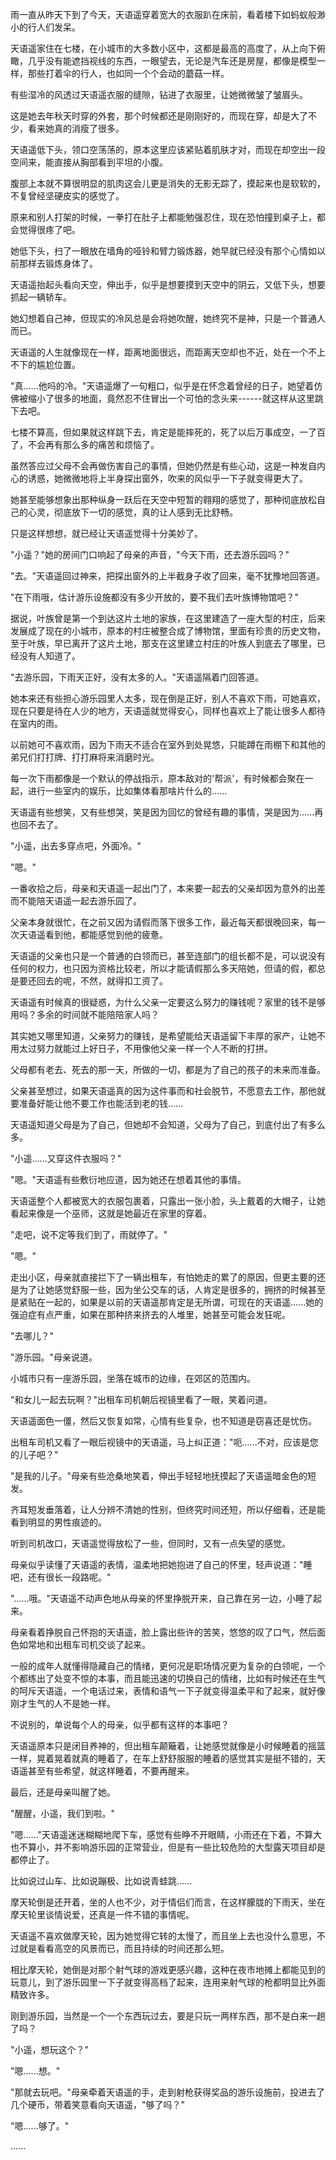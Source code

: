 <link rel="stylesheet" href="../../styles/text.css" />

雨一直从昨天下到了今天，天语遥穿着宽大的衣服趴在床前，看着楼下如蚂蚁般渺小的行人们发呆。

天语遥家住在七楼，在小城市的大多数小区中，这都是最高的高度了，从上向下俯瞰，几乎没有能遮挡视线的东西，一眼望去，无论是汽车还是房屋，都像是模型一样，那些打着伞的行人，也如同一个个会动的蘑菇一样。

有些湿冷的风透过天语遥衣服的缝隙，钻进了衣服里，让她微微皱了皱眉头。

这是她去年秋天时穿的外套，那个时候都还是刚刚好的，而现在穿，却是大了不少，看来她真的消瘦了很多。

天语遥低下头，领口空荡荡的，原本这里应该紧贴着肌肤才对，而现在却空出一段空间来，能直接从胸部看到平坦的小腹。

腹部上本就不算很明显的肌肉这会儿更是消失的无影无踪了，摸起来也是软软的，不复曾经坚硬皮实的感觉了。

原来和别人打架的时候，一拳打在肚子上都能勉强忍住，现在恐怕撞到桌子上，都会觉得很疼了吧。

她低下头，扫了一眼放在墙角的哑铃和臂力锻炼器，她早就已经没有那个心情如以前那样去锻炼身体了。

天语遥抬起头看向天空，伸出手，似乎是想要摸到天空中的阴云，又低下头，想要抓起一辆轿车。

她幻想着自己神，但现实的冷风总是会将她吹醒，她终究不是神，只是一个普通人而已。

天语遥的人生就像现在一样，距离地面很远，而距离天空却也不近，处在一个不上不下的尴尬位置。

"真......他吗的冷。"天语遥爆了一句粗口，似乎是在怀念着曾经的日子，她望着仿佛被缩小了很多的地面，竟然忍不住冒出一个可怕的念头来------就这样从这里跳下去吧。

七楼不算高，但如果就这样跳下去，肯定是能摔死的，死了以后万事成空，一了百了，不会再有那么多的痛苦和烦恼了。

虽然答应过父母不会再做伤害自己的事情，但她仍然是有些心动，这是一种发自内心的诱惑，她微微地将上半身探出窗外，吹来的风似乎一下子就变得更大了。

她甚至能够想象出那种纵身一跃后在天空中短暂的翱翔的感觉了，那种彻底放松自己的心灵，彻底放下一切的感觉，真的让人感到无比舒畅。

只是这样想想，就已经让天语遥觉得十分美妙了。

"小遥？"她的房间门口响起了母亲的声音，"今天下雨，还去游乐园吗？"

"去。"天语遥回过神来，把探出窗外的上半截身子收了回来，毫不犹豫地回答道。

"在下雨哦，估计游乐设施都没有多少开放的，要不我们去叶族博物馆吧？"

据说，叶族曾是第一个到达这片土地的家族，在这里建造了一座大型的村庄，后来发展成了现在的小城市，原本的村庄被整合成了博物馆，里面有珍贵的历史文物，至于叶族，早已离开了这片土地，那支在这里建立村庄的叶族人到底去了哪里，已经没有人知道了。

"去游乐园，下雨天正好，没有太多的人。"天语遥隔着门回答道。

她本来还有些担心游乐园里人太多，现在倒是正好，别人不喜欢下雨，可她喜欢，现在只要是待在人少的地方，天语遥就觉得安心，同样也喜欢上了能让很多人都待在室内的雨。

以前她可不喜欢雨，因为下雨天不适合在室外到处晃悠，只能蹲在雨棚下和其他的弟兄们打打牌、打打麻将来消磨时光。

每一次下雨都像是一个默认的停战指示，原本敌对的'帮派'，有时候都会聚在一起，进行一些室内的娱乐，比如集体看那啥片什么的......

天语遥有些想笑，又有些想哭，笑是因为回忆的曾经有趣的事情，哭是因为......再也回不去了。

"小遥，出去多穿点吧，外面冷。"

"嗯。"

一番收拾之后，母亲和天语遥一起出门了，本来要一起去的父亲却因为意外的出差而不能陪天语遥一起去游乐园了。

父亲本身就很忙，在之前又因为请假而落下很多工作，最近每天都很晚回来，每一次天语遥看到他，都能感觉到他的疲惫。

天语遥的父亲也只是一个普通的白领而已，甚至连部门的组长都不是，可以说没有任何的权力，也只因为资格比较老，所以才能请假那么多天陪她，但请的假，都总是要还回去的呢，不然，就得扣工资了。

天语遥有时候真的很疑惑，为什么父亲一定要这么努力的赚钱呢？家里的钱不是够用吗？多余的时间就不能陪陪家人吗？

其实她又哪里知道，父亲努力的赚钱，是希望能给天语遥留下丰厚的家产，让她不用太过努力就能过上好日子，不用像他父亲一样一个人不断的打拼。

父母都有老去、死去的那一天，所做的一切，都是为了自己的孩子的未来而准备。

父亲甚至想过，如果天语遥真的因为这件事而和社会脱节，不愿意去工作，那他就要准备好能让他不要工作也能活到老的钱......

天语遥知道父母是为了自己，但她却不会知道，父母为了自己，到底付出了有多么多。

"小遥......又穿这件衣服吗？"

"嗯。"天语遥有些敷衍地应道，因为她还在想着其他的事情。

天语遥整个人都被宽大的衣服包裹着，只露出一张小脸，头上戴着的大帽子，让她看起来像是一个巫师，这就是她最近在家里的穿着。

"走吧，说不定等我们到了，雨就停了。"

"嗯。"

走出小区，母亲就直接拦下了一辆出租车，有怕她走的累了的原因，但更主要的还是为了让她感觉舒服一些，因为坐公交车的话，人肯定是很多的，拥挤的时候甚至是紧贴在一起的，如果是以前的天语遥那肯定是无所谓，可现在的天语遥......她的强迫症有点严重，如果在那种挤来挤去的人堆里，她甚至可能会发狂呢。

"去哪儿？"

"游乐园。"母亲说道。

小城市只有一座游乐园，坐落在城市的边缘，在郊区的范围内。

"和女儿一起去玩啊？"出租车司机朝后视镜里看了一眼，笑着问道。

天语遥面色一僵，然后又恢复如常，心情有些复杂，也不知道是窃喜还是忧伤。

出租车司机又看了一眼后视镜中的天语遥，马上纠正道："呃......不对，应该是您的儿子吧？"

"是我的儿子。"母亲有些沧桑地笑着，伸出手轻轻地抚摸起了天语遥暗金色的短发。

齐耳短发垂落着，让人分辨不清她的性别，但终究时间还短，所以仔细看，还是能看到明显的男性痕迹的。

听到司机改口，天语遥觉得放松了一些，但同时，又有一点失望的感觉。

母亲似乎读懂了天语遥的表情，温柔地把她抱进了自己的怀里，轻声说道："睡吧，还有很长一段路呢。"

"......哦。"天语遥不动声色地从母亲的怀里挣脱开来，自己靠在另一边，小睡了起来。

母亲看着挣脱自己怀抱的天语遥，脸上露出些许的苦笑，悠悠的叹了口气，然后面色如常地和出租车司机交谈了起来。

一般的成年人就懂得隐藏自己的情绪，更何况是职场情况更为复杂的白领呢，一个个都练出了处变不惊的本事，而且能迅速的切换自己的情绪，比如有时候还在生气的呵斥天语遥，一个电话过来，表情和语气一下子就变得温柔平和了起来，就好像刚才生气的人不是她一样。

不说别的，单说每个人的母亲，似乎都有这样的本事吧？

天语遥原本只是闭目养神的，但出租车颠簸着，让她感觉就像是小时候睡着的摇篮一样，晃着晃着就真的睡着了，在车上舒舒服服的睡着的感觉其实是挺不错的，天语遥甚至有些希望，就这样睡着，不要再醒来。

最后，还是母亲叫醒了她。

"醒醒，小遥，我们到啦。"

"嗯......"天语遥迷迷糊糊地爬下车，感觉有些睁不开眼睛，小雨还在下着，不算大也不算小，并不影响游乐园的正常营业，但是有一些比较危险的大型露天项目却是都停止了。

比如说过山车、比如说蹦极、比如说青蛙跳......

摩天轮倒是还开着，坐的人也不少，对于情侣们而言，在这样朦胧的下雨天，坐在摩天轮里谈情说爱，还真是一件不错的事情呢。

天语遥不喜欢做摩天轮，因为她觉得它转的太慢了，而且坐上去也没什么意思，不过就是看看高空的风景而已，而且持续的时间还那么短。

相比摩天轮，她倒是对那个射气球的游戏更感兴趣，这种在夜市地摊上都能见到的玩意儿，到了游乐园里一下子就变得高档了起来，连用来射气球的枪都明显比外面精致许多。

刚到游乐园，当然是一个一个东西玩过去，要是只玩一两样东西，那不是白来一趟了吗？

"小遥，想玩这个？"

"嗯......想。"

"那就去玩吧。"母亲牵着天语遥的手，走到射枪获得奖品的游乐设施前，投进去了几个硬币，带着笑意看向天语遥，"够了吗？"

"嗯......够了。"

......
